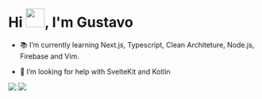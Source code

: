 <h1 align="left">Hi <img src="https://raw.githubusercontent.com/kaueMarques/kaueMarques/master/hi.gif" width="38">, I'm Gustavo</h1>


 - 📚 I’m currently learning Next.js, Typescript, Clean Architeture, Node.js, Firebase and Vim.

 - 🤔 I’m looking for help with SvelteKit and Kotlin

  <div>  
  <a href="https://www.linkedin.com/in/gustavo-salviato-910048212/" target="_blank"><img src="https://img.shields.io/badge/-LinkedIn-%230077B5?style=for-the-badge&logo=linkedin&logoColor=white" target="_blank"></a>  
    <a href="mailto:gustavosalviato8@gmail.com" target="_blank"><img src="https://img.shields.io/badge/Gmail-D14836?style=for-the-badge&logo=gmail&logoColor=white" target="_blank"></a>
</div>
